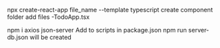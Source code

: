 npx create-react-app file_name --template typescript
create component folder
add files -TodoApp.tsx

npm i axios json-server
Add to scripts in package.json
npm run server- db.json will be created